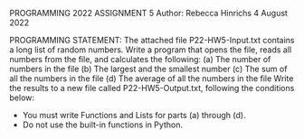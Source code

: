 PROGRAMMING 2022 ASSIGNMENT 5
Author: Rebecca Hinrichs
4 August 2022

PROGRAMMING STATEMENT:
The attached file P22-HW5-Input.txt contains a long list of random numbers. Write a program that opens the file, reads all numbers from the file, and calculates the following:
  (a) The number of numbers in the file
  (b) The largest and the smallest number
  (c) The sum of all the numbers in the file
  (d) The average of all the numbers in the file
Write the results to a new file called P22-HW5-Output.txt, following the conditions below:
  - You must write Functions and Lists for parts (a) through (d).
  - Do not use the built-in functions in Python.